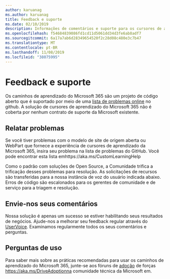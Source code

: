 ```yaml
---
author: karuanag
ms.author: karuanag
title: Feedback e suporte
ms.date: 02/10/2019
description: Informações de comentários e suporte para os cursores de aprendizagem do Microsoft 365
ms.openlocfilehash: f54684839086fd1cd11d5061dd34d3fe6ab8adf7
ms.sourcegitcommit: 6a17a7ab6d28349654520f2c28d08c480e3c7b47
ms.translationtype: MT
ms.contentlocale: pt-BR
ms.lasthandoff: 11/08/2019
ms.locfileid: "38075995"
---
```

# <a name="feedback-and-support"></a>Feedback e suporte

Os caminhos de aprendizado do Microsoft 365 são um projeto de código aberto que é suportado por meio de uma [lista de problemas online](https://aka.ms/CustomLearningHelp) no github. A solução de cursores de aprendizado do Microsoft 365 não é coberta por nenhum contrato de suporte da Microsoft existente.  

## <a name="report-issues"></a>Relatar problemas

Se você tiver problemas com o modelo de site de origem aberta ou WebPart que fornece a experiência de cursores de aprendizado da Microsoft 365, insira seu problema na lista de problemas do GitHub.  Você pode encontrar esta lista emhttps://aka.ms/CustomLearningHelp  

Como o padrão com soluções de Open Source, a Comunidade trifica a trificação desses problemas para resolução. As solicitações de recursos são transferidas para a nossa instância de voz do usuário indicada abaixo. Erros de código são escalonados para os gerentes de comunidade e de serviço para a triagem e resolução.  

## <a name="provide-us-feedback"></a>Envie-nos seus comentários

Nossa solução é apenas um sucesso se estiver habilitando seus resultados de negócios.  Ajude-nos a melhorar seu feedback regular através do [UserVoice](https://go.microsoft.com/fwlink/?linkid=2109552).  Examinamos regularmente todos os seus comentários e perguntas. 

## <a name="usage-questions"></a>Perguntas de uso

Para saber mais sobre as práticas recomendadas para usar os caminhos de aprendizado do Microsoft 365, junte-se aos fóruns de [adoção](https://aka.ms/DriveAdoption) de forças https://aka.ms/DriveAdoptionna comunidade técnica da Microsoft em. 

